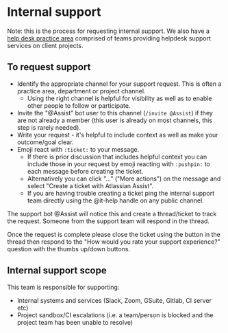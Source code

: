 # Internal support

Note: this is the process for requesting internal support. We also have a [help desk practice area](../../practice-areas/help-desk/helpdesk.md) comprised of teams providing helpdesk support services on client projects.

## To request support

- Identify the appropriate channel for your support request. This is often a practice area, department or project channel.
  - Using the right channel is helpful for visibility as well as to enable other people to follow or participate.
- Invite the "@Assist" bot user to this channel (`/invite @Assist`) if they are not already a member (this user is already on most channels, this step is rarely needed).
- Write your request - it's helpful to include context as well as make your outcome/goal clear.
- Emoji react with `:ticket:` to your message.
  - If there is prior discussion that includes helpful context you can include those in your request by emoji reacting with `:pushpin:` to each message before creating the ticket.
  - Alternatively you can click "..." ("More actions") on the message and select "Create a ticket with Atlassian Assist".
  - If you are having trouble creating a ticket ping the internal support team directly using the @it-help handle on any public channel.

The support bot @Assist will notice this and create a thread/ticket to track the request. Someone from the support team will respond in the thread.

Once the request is complete please close the ticket using the button in the thread then respond to the "How would you rate your support experience?" question with the thumbs up/down buttons.

## Internal support scope

This team is responsible for supporting:

- Internal systems and services (Slack, Zoom, GSuite, Gitlab, CI server etc)
- Project sandbox/CI escalations (i.e. a team/person is blocked and the project team has been unable to resolve)
